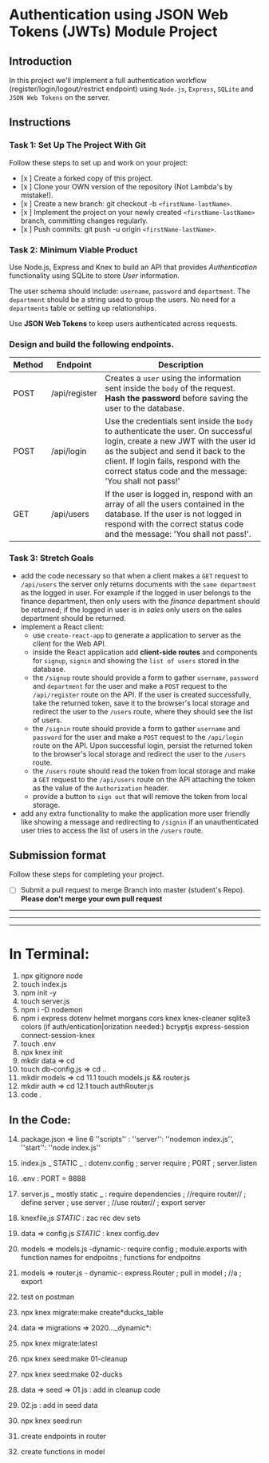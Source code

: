 # Authentication using JSON Web Tokens (JWTs) Module Project

## Introduction

In this project we'll implement a full authentication workflow (register/login/logout/restrict endpoint) using `Node.js`, `Express`, `SQLite` and `JSON Web Tokens` on the server.

## Instructions

### Task 1: Set Up The Project With Git

Follow these steps to set up and work on your project:

- [x ] Create a forked copy of this project.
- [x ] Clone your OWN version of the repository (Not Lambda's by mistake!).
- [x ] Create a new branch: git checkout -b `<firstName-lastName>`.
- [x ] Implement the project on your newly created `<firstName-lastName>` branch, committing changes regularly.
- [x ] Push commits: git push -u origin `<firstName-lastName>`.

### Task 2: Minimum Viable Product

Use Node.js, Express and Knex to build an API that provides _Authentication_ functionality using SQLite to store _User_ information.

The user schema should include: `username`, `password` and `department`. The `department` should be a string used to group the users. No need for a `departments` table or setting up relationships.

Use **JSON Web Tokens** to keep users authenticated across requests.

### Design and build the following endpoints.

| Method | Endpoint      | Description                                                                                                                                                                                                                                                            |
| ------ | ------------- | ---------------------------------------------------------------------------------------------------------------------------------------------------------------------------------------------------------------------------------------------------------------------- |
| POST   | /api/register | Creates a `user` using the information sent inside the `body` of the request. **Hash the password** before saving the user to the database.                                                                                                                            |
| POST   | /api/login    | Use the credentials sent inside the `body` to authenticate the user. On successful login, create a new JWT with the user id as the subject and send it back to the client. If login fails, respond with the correct status code and the message: 'You shall not pass!' |
| GET    | /api/users    | If the user is logged in, respond with an array of all the users contained in the database. If the user is not logged in respond with the correct status code and the message: 'You shall not pass!'.                                                                  |

### Task 3: Stretch Goals

- add the code necessary so that when a client makes a `GET` request to `/api/users` the server only returns documents with the `same department` as the logged in user. For example if the logged in user belongs to the finance department, then only users with the _finance_ department should be returned; if the logged in user is in _sales_ only users on the sales department should be returned.
- implement a React client:
  - use `create-react-app` to generate a application to server as the client for the Web API.
  - inside the React application add **client-side routes** and components for `signup`, `signin` and showing the `list of users` stored in the database.
  - the `/signup` route should provide a form to gather `username`, `password` and `department` for the user and make a `POST` request to the `/api/register` route on the API. If the user is created successfully, take the returned token, save it to the browser's local storage and redirect the user to the `/users` route, where they should see the list of users.
  - the `/signin` route should provide a form to gather `username` and `password` for the user and make a `POST` request to the `/api/login` route on the API. Upon successful login, persist the returned token to the browser's local storage and redirect the user to the `/users` route.
  - the `/users` route should read the token from local storage and make a `GET` request to the `/api/users` route on the API attaching the token as the value of the `Authorization` header.
  - provide a button to `sign out` that will remove the token from local storage.
- add any extra functionality to make the application more user friendly like showing a message and redirecting to `/signin` if an unauthenticated user tries to access the list of users in the `/users` route.

## Submission format

Follow these steps for completing your project.

- [ ] Submit a pull request to merge <firstName-lastName> Branch into master (student's Repo). **Please don't merge your own pull request**

---

---

---

# In Terminal:

1. npx gitignore node
2. touch index.js
3. npm init -y
4. touch server.js
5. npm i -D nodemon
6. npm i express dotenv helmet morgans cors knex knex-cleaner sqlite3 colors
   (if auth/entication|orization needed:)
   bcryptjs express-session connect-session-knex
7. touch .env
8. npx knex init
9. mkdir data => cd
10. touch db-config.js => cd ..
11. mkdir models => cd
    11.1 touch models.js && router.js
12. mkdir auth => cd
    12.1 touch authRouter.js
13. code .

## In the Code:

14. package.json => line 6 ''scripts'' :
    ''server'': ''nodemon index.js'',
    ''start'': ''node index.js''

15. index.js _ STATIC _ :
    dotenv.config ; server require ; PORT ; server.listen

16. .env :
    PORT = 8888

17. server.js _ mostly static _ :
    require dependencies ; //require router// ; define server ; use server ; //use router// ; export server

18. knexfile,js _STATIC_ :
    zac rec dev sets

19. data => config.js _STATIC_ :
    knex config.dev

20. models => models.js -dynamic-:
    require config ; module.exports with function names for endpoitns ; functions for endpoitns

21. models => router.js - dynamic-:
    express.Router ; pull in model ; //a ; export

22. test on postman

23. npx knex migrate:make create\*ducks_table

24. data => migrations => 2020...\_dynamic\*:

25. npx knex migrate:latest

26. npx knex seed:make 01-cleanup

27. npx knex seed:make 02-ducks

28. data => seed => 01.js :
    add in cleanup code

29. 02.js :
    add in seed data

30. npx knex seed:run

31. create endpoints in router

32. create functions in model
